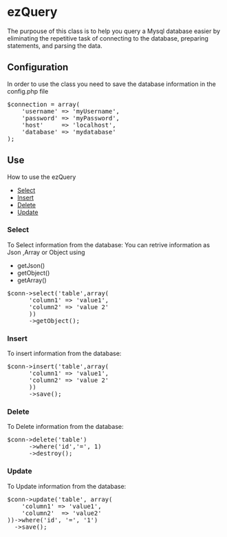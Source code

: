 # ezQuery
The purpouse of this class is to help you query a Mysql database easier by eliminating the repetitive task of connecting to the database, preparing statements, and parsing the data.

<h2>Configuration</h2>

In order to use the class you need to save the database information in the config.php file

<pre>
$connection = array(
    'username' => 'myUsername',
    'password' => 'myPassword',
    'host'     => 'localhost',
    'database' => 'mydatabase'
);
</pre>

<h2>Use</h2>
How to use the ezQuery
<ul>
    <li><a href="#select">Select</a></li>
    <li><a href="#insert">Insert</a></li>
    <li><a href="#delete">Delete</a></li>
    <li><a href="#update">Update</a></li>
</ul>

<h3 id="select">Select</h3>

To Select information from the database:
 You can retrive information as Json ,Array or Object using
 <ul>
    <li>getJson()</li>
    <li>getObject()</li>
    <li>getArray()</li>
 </ul>

<pre>
$conn->select('table',array(
      'column1' => 'value1',
      'column2' => 'value 2'
      ))
      ->getObject();
</pre>

<h3 id="insert">Insert</h3>

To insert information from the database:

<pre>
$conn->insert('table',array(
      'column1' => 'value1',
      'column2' => 'value 2'
      ))
      ->save();
</pre>


<h3 id="delete">Delete</h3>

To Delete information from the database:

<pre>
$conn->delete('table')
      ->where('id','=', 1)
      ->destroy();
</pre>

<h3 id="update">Update</h3>

To Update information from the database:

<pre>
$conn->update('table', array(
    'column1' => 'value1',
    'column2'  => 'value2'
))->where('id', '=', '1')
  ->save();
</pre>

